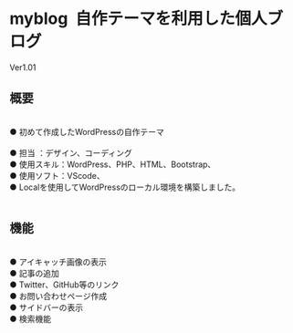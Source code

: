 # myblog&nbsp;&nbsp;自作テーマを利用した個人ブログ
Ver1.01
<br>
## 概要 ##
<br>
●&nbsp;初めて作成したWordPressの自作テーマ<br><br>
●&nbsp;担当 ：デザイン、コーディング<br>
●&nbsp;使用スキル：WordPress、PHP、HTML、Bootstrap、<br>
●&nbsp;使用ソフト：VScode、<br>
●&nbsp;Localを使用してWordPressのローカル環境を構築しました。<br>
<br>

## 機能 ##
<br>
●&nbsp;アイキャッチ画像の表示<br>
●&nbsp;記事の追加<br>
●&nbsp;Twitter、GitHub等のリンク<br>
●&nbsp;お問い合わせページ作成<br>
●&nbsp;サイドバーの表示<br>
●&nbsp;検索機能<br>
